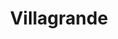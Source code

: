 ---
title: Villagrande
nombre_comunidad: Villagrande
municipio: El Bagre
departamento: Antioquia
descripcion: >-
  Se encuentra ubicada en zona rural dispersa, cuenta con vías terrestre en
  condiciones regulares, algunas veces se convierten en zonas de difícil acceso
  por condiciones climáticas o por situaciones de orden público. 
num_personas: 80
num_familias: 30
min_distancia_casco_urbano: 90
km_distancia_casco_urbano: 60
vias_acceso: >-
  Se encuentra 1 hora del casco urbano. Es vía destapada con algunos tramos de
  mayor dificultad de acceso y en temporadas de lluvia podría afectarse la
  movilidad. Se debe cruzar una quebrada.
infraestructura_comunitaria:
  - Institución educativa de preescolar a 5to grado
  - Quiosco comunitario  (Construido en el marco de reparación colectiva)
  - Cancha de fútbol
notas_infraestructura_comunitaria: null
liderazgo_comunidad:
  - >-
    Es un consejo comunitario reconocido lo que ha llevado a crear unos vínculos
    muy cercanos. Comparten un territorio y tienen actividades que los integran
    como comunidad. Cuentan con espacios colectivos para los encuentros.
inclusion_diversidad_genero: >-
  Consejo comunitario que está organizado y legalmente constituido se reconoce
  como comunidad afrodescendiente. Las mujeres participaron en un proceso de
  fortalecimiento en el marco de la estrategia  de la gobernación de Antioquia
  SIEMBRA,  para fortalecer sus proceso de liderazgo y organización, lo que
  permitió ser un referente en el territorio.
comentarios_conectividad: >-
  No cuenta con internet, ni señal de celular, solo algunas antenas privadas y
  venden datos
punto_SOLE: Caseta Comunal
comentarios_punto_SOLE:
  - >-
    https://padlet.com/comunidadvillagrande/clon-de-sole-comunidad-villa-grande-kt9zgi9mr8z55hdl
ppales_actividades_economicas_vocacion_productiva:
  - Agricultura (plátano y ají)
  - ' Piscicultura'
  - Minería
  - Mototaxi
comentarios_ppales_actividades_economicas_vocacion_productiva: null
comunidad_sostenible_uso_suelo: ' Zona de reserva protegida, declarada por ley segunda de 1959.'
org_con_proyeccion: []
servicios_publicos_comunidades_focalizadas: []
comunidades_focalizadas_educacion_infraestructura_educativa:
  - >-
    Institución educativa de preescolar a 5to grado. Los jóvenes estudian
    bachillerato en la Institución educativa de la vereda La Bonga. 
comunidades_focalizadas_practicas_organizativas: []
conectividad_minima: Malo
iniciativas_priorizadas:
  - >-
    Fortalecimiento de los medios de vida de familias campesinas para la
    generación de capacidades y  habilidades técnicas; comerciales y financieras
    necesarias para la reactivación de la piscicultura y transferencia
    tecnológica para los cultivos de sandía y ají bajo un modelo de
    sostenibilidad ambiental.
org_focalizada: []
riesgo: null
otros_programas_USAID: []
alianzas_colaboradores:
  - '* UARIV: Reparación colectiva'
  - ' estrategia Entrelazando. '
posibilidad_iniciativas_conjuntas_aliados_2: []
actividades_ocio:
  - Acciones colectivas
  - ' Reuniones periódicas que realiza el consejo comunitario'
  - ' Encuentros religiosos - deportivos y culturales. '
medios_comunicacion_narrativas_locales:
  - Colectivo Gente y Bosques
num_visitas_realizadas: null
num_diagnosticos_rurales_participativos_realizados: null
infraestructura_salud_atencion_psicosocial:
  - >-
    Participación en el proceso de rehabilitación psicosocial (Estrategia
    Entrelazando) liderada por la unidad de víctimas en el marco del proceso de
    reparación colectiva de sujetos étnicos
  - ' A través del convenio HOMO USAID OIM el ESE HOSPITAL NUESTRA SEÑORA DEL CARMEN ofrece servicio de telemedicina para psiquiatría y psicología.'
notas_infraestructura_salud_atencion_psicosocial: null
num_visitas_predio: null
grafica_ubicacion_geografica: /charts/municipios/el-bagre/ubicacion_geografica.html
url: /comunidad-focalizada/villagrande
layout: single
download_file: /reportes/villagrande.pdf

---